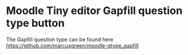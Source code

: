 # Moodle Tiny editor Gapfill question type button

The Gapfill question type can be found here
https://github.com/marcusgreen/moodle-qtype_gapfill